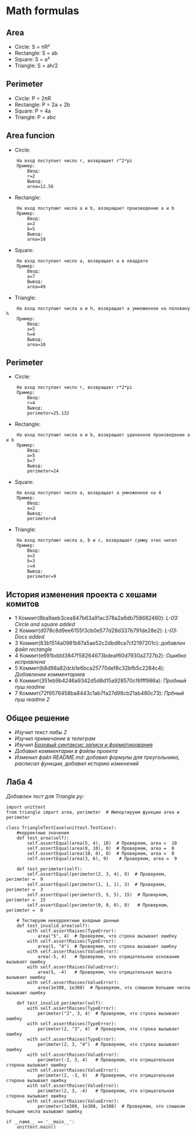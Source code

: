 # **Math formulas**
## **Area**
- Circle: S = πR²
- Rectangle: S = ab
- Square: S = a²
- Triangle: S = ah/2

## **Perimeter**
- Circle: P = 2πR
- Rectangle: P = 2a + 2b
- Square: P = 4a
- Triangle: P = abc

## **Area funcion**
- Circle:
```
    На вход поступает число r, возвращает r^2*pi
    Пример:
        Ввод:
        r=2
        Вывод:
        area=12.56
```
- Rectangle:
```
    На вход поступают числа a и b, возвращает произведение a и b
    Пример:
        Ввод:
        a=2
        b=5
        Вывод:
        area=10
```
- Square:
```
    На вход поступает число a, возвращает a в квадрате
    Пример:
        Ввод:
        a=7
        Вывод:
        area=49
```
- Triangle:
```
    На вход поступают числа a и h, возвращает a умноженное на половину h
    Пример:
        Ввод:
        a=5
        h=4
        Вывод:
        area=10
```

## **Perimeter**
- Circle:
```
    На вход поступает число r, возвращает r*2*pi
    Пример:
        Ввод:
        r=4
        Вывод:
        perimeter=25.132
```
- Rectangle:
```
    На вход поступают числа a и b, возвращает удвоенное произведение a и b
    Пример:
        Ввод:
        a=5
        b=7
        Вывод:
        perimeter=24
```
- Square:
```
    На вход поступает число a, возвращает a умноженное на 4
    Пример:
        Ввод:
        a=2
        Вывод:
        perimeter=8
```
- Triangle:
```
    На вход поступают числа a, b и c, возвращает сумму этих чисел
    Пример:
        Ввод:
        a=2
        b=3
        c=4
        Вывод:
        perimeter=9
```

## **История изменения проекта с хешами комитов**
- 1 Комиит(8ba9aeb3cea847b63a91ac378a2a6db758682460): *L-03: Circle and square added*
- 2 Комиит(d078c8d9ee6155f3cb0e577d28d337b791de28e2): *L-03: Docs added*
- 3 Комиит(83b1514a0981b87a5ae52c2dbd8ca7cf2197201c): *добавлен файл rectangle*
- 4 Комиит(e691bddd3847f58264673bdeaf60d7930a2727b2): *Ошибка исправлена*
- 5 Коммит(b8d98a82dcb1e6bca25770def8c32bfb5c2284c4):  *Добавление комментариев*
- 6 Коммит(351eb9b4246a9342d5d8d15a928570cf6fff986a):  *Пробный пуш readme*
- 7 Коммит(72f9576458ba8443c1ab7fa27d98cb21ab480c73):  *Прбный пуш readme 2*

## **Общее решение**
- *Изучил текст лабы 2*
- *Изучил примечание в телеграм*
- *Изучил [Базовый синтаксис записи и форматирования](https://docs.github.com/ru/get-started/writing-on-github/getting-started-with-writing-and-formatting-on-github/basic-writing-and-formatting-syntax)*
- *Добавил комментарии в файлы проекта*
- *Изменил файл README.md: добавил формулы для треугольника, расписал функции, добавил историю изменений*

## **Лаба 4**
*Добавлен тест для Triangle.py:*
```
import unittest
from triangle import area, perimeter  # Импортируем функции area и perimeter

class TriangleTestCase(unittest.TestCase):
    #корректные значения
    def test_area(self):
        self.assertEqual(area(5, 4), 10)  # Проверяем, area =  10
        self.assertEqual(area(0, 10), 0)  # Проверяем, area =  0
        self.assertEqual(area(10, 0), 0)  # Проверяем, area =  0
        self.assertEqual(area(3, 6), 9)    # Проверяем, area =  9

    def test_perimeter(self):
        self.assertEqual(perimeter(2, 3, 4), 9)  # Проверяем, perimeter =  9
        self.assertEqual(perimeter(1, 1, 1), 3)  # Проверяем, perimeter =  3
        self.assertEqual(perimeter(5, 5, 5), 15)  # Проверяем, perimeter =  15
        self.assertEqual(perimeter(0, 0, 0), 0)   # Проверяем, perimeter =  0

    # Тестируем некорректные входные данные 
    def test_invalid_area(self):
        with self.assertRaises(TypeError):
            area("5", 4)  # Проверяем, что строка вызывает ошибку
        with self.assertRaises(TypeError):
            area(5, "4")  # Проверяем, что строка вызывает ошибку
        with self.assertRaises(ValueError):
            area(-5, 4)   # Проверяем, что отрицательное основание вызывает ошибку
        with self.assertRaises(ValueError):
            area(5, -4)   # Проверяем, что отрицательная высота вызывает ошибку
        with self.assertRaises(ValueError):
            area(1e308, 1e308)  # Проверяем, что слишком большие числа вызывают ошибку

    def test_invalid_perimeter(self):
        with self.assertRaises(TypeError):
            perimeter("2", 3, 4)  # Проверяем, что строка вызывает ошибку
        with self.assertRaises(TypeError):
            perimeter(2, "3", 4)  # Проверяем, что строка вызывает ошибку
        with self.assertRaises(TypeError):
            perimeter(2, 3, "4")  # Проверяем, что строка вызывает ошибку
        with self.assertRaises(ValueError):
            perimeter(-2, 3, 4)   # Проверяем, что отрицательная сторона вызывает ошибку
        with self.assertRaises(ValueError):
            perimeter(2, -3, 4)   # Проверяем, что отрицательная сторона вызывает ошибку
        with self.assertRaises(ValueError):
            perimeter(2, 3, -4)   # Проверяем, что отрицательная сторона вызывает ошибку
        with self.assertRaises(ValueError):
            perimeter(1e308, 1e308, 1e308)  # Проверяем, что слишком большие числа вызывают ошибку

if __name__ == '__main__':
    unittest.main()

```


